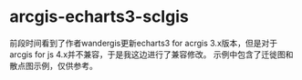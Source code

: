 # arcgis-echarts3-sclgis
前段时间看到了作者wandergis更新echarts3 for acrgis 3.x版本，但是对于arcgis for js 4.x并不兼容，于是我这边进行了兼容修改。
示例中包含了迁徙图和散点图示例，仅供参考。
